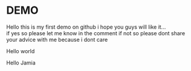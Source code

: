 # DEMO
Hello this is my first demo on github
i hope you guys will like it...
<br>
if yes so please let me know in the comment if not so please dont share your advice with me because i dont care
<p>Hello world</p>
<p>Hello Jamia</p>